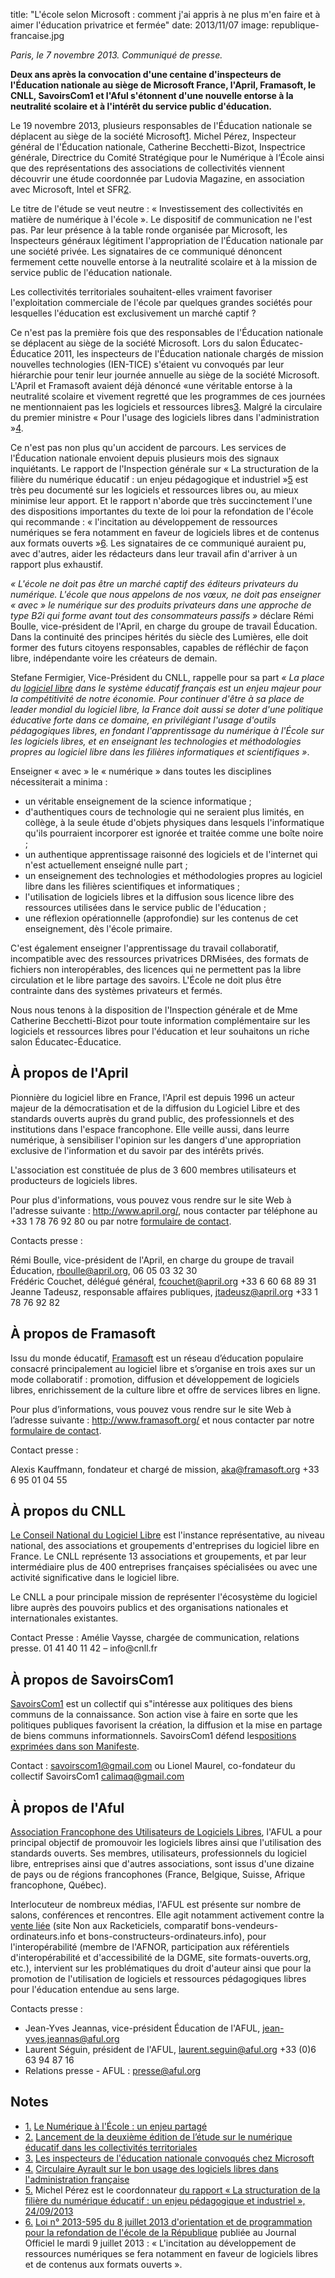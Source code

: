 title: "L'école selon Microsoft : comment j'ai appris à ne plus m'en faire et à aimer l'éducation privatrice et fermée"
date: 2013/11/07
image: republique-francaise.jpg

<p><em>Paris, le 7 novembre 2013. Communiqué de presse.</em></p>

<p><strong>Deux ans après la convocation d'une centaine d'inspecteurs
de l'Éducation nationale au siège de Microsoft France, l'April,
Framasoft, le CNLL, SavoirsCom1 et l'Aful s'étonnent d'une nouvelle
entorse à la neutralité scolaire et à l'intérêt du service public
d'éducation.</strong></p>

<p>Le  19 novembre 2013, plusieurs responsables de l'Éducation
nationale se   déplacent au siège de la société Microsoft<a class="see-footnote" id="footnoteref1_9i2jc76" title=" Le Numérique à l'École : un enjeu partagé" href="#footnote1_9i2jc76">1</a>. Michel  Pérez,
Inspecteur général de l'Éducation nationale, Catherine
Becchetti-Bizot,    Inspectrice  générale, Directrice du Comité
Stratégique pour le Numérique à l‘École ainsi que des représentations
des associations de collectivités viennent découvrir une étude
coordonnée par Ludovia Magazine,   en association avec Microsoft,
Intel et SFR<a class="see-footnote" id="footnoteref2_oq8ofnm" title="Lancement de la deuxième édition de l’étude sur le numérique éducatif dans les collectivités territoriales" href="#footnote2_oq8ofnm">2</a>.
</p>
<p>
Le  titre de l'étude se veut neutre : « Investissement des collectivités  en  matière de numérique à l'école ». Le dispositif de communication ne l'est pas. Par leur présence à la table ronde organisée par Microsoft,   les Inspecteurs généraux légitiment l'appropriation de l'Éducation nationale par une société privée. Les signataires de ce communiqué dénoncent fermement cette nouvelle entorse à la neutralité scolaire et  à  la mission de service public de l'éducation nationale.
</p>
<p>
Les  collectivités territoriales souhaitent-elles vraiment favoriser l'exploitation commerciale de l'école par quelques grandes sociétés pour lesquelles l'éducation est  exclusivement un marché captif ?
</p>
<p>
Ce  n'est pas la première fois que des responsables de l'Éducation
nationale se déplacent  au siège de la société Microsoft. Lors du
salon   Éducatec-Éducatice  2011, les inspecteurs de l'Éducation
nationale   chargés de mission  nouvelles technologies (IEN-TICE)
s'étaient vu   convoqués  par leur hiérarchie pour tenir leur journée
annuelle au  siège  de la  société Microsoft. L'April et Framasoft
avaient déjà  dénoncé    «une  véritable entorse à la neutralité
scolaire et vivement regretté    que les  programmes de ces journées
ne mentionnaient pas les  logiciels   et  ressources libres<a class="see-footnote" id="footnoteref3_jrpdhus" title="Les inspecteurs de l'éducation nationale convoqués chez Microsoft" href="#footnote3_jrpdhus">3</a>. Malgré la circulaire du premier ministre « Pour
l'usage des logiciels libres dans l'administration »<a class="see-footnote" id="footnoteref4_zp3gnlb" title="Circulaire Ayrault sur le bon usage des logiciels libres dans l'administration française" href="#footnote4_zp3gnlb">4</a>.
</p>
<p>
Ce  n'est pas non plus qu'un accident de parcours. Les services de
l'Éducation nationale envoient depuis plusieurs mois des signaux
inquiétants. Le rapport de l'Inspection générale sur « La
structuration de la filière du numérique éducatif : un enjeu
pédagogique et industriel »<a class="see-footnote" id="footnoteref5_bqn768f" title="Michel Pérez est le coordonnateur du rapport « La structuration de la filière du numérique éducatif : un enjeu pédagogique et industriel », 24/09/2013" href="#footnote5_bqn768f">5</a>  est très peu documenté sur les logiciels et ressources libres ou, au mieux minimise leur apport.
Et le rapport n'aborde que très succinctement l'une des dispositions importantes du texte de loi pour la refondation
de l'école qui recommande :  « l'incitation    au développement de
ressources numériques se fera notamment en faveur   de logiciels
libres et de contenus aux formats ouverts »<a class="see-footnote" id="footnoteref6_m5ytqp2" title="Loi n° 2013-595 du 8 juillet 2013 d'orientation et de programmation   pour la refondation de l'école de la République publiée au Journal   Officiel le mardi 9 juillet 2013  : « L'incitation au développement de ressources numériques se fera   notamment en faveur de logiciels libres et de contenus aux formats   ouverts »." href="#footnote6_m5ytqp2">6</a>. Les signataires de ce communiqué   auraient pu, avec d'autres, aider les rédacteurs dans leur travail afin   d'arriver à un rapport plus exhaustif.
</p>
<p>
<em>«&nbsp;L'école ne doit pas être un marché captif des éditeurs privateurs du numérique. L'école que nous appelons de nos vœux, ne doit pas enseigner  « avec  »  le  numérique sur des produits privateurs dans une  approche de type  B2i qui  forme avant tout des consommateurs passifs&nbsp;»</em> déclare Rémi Boulle, vice-président de l'April, en charge du groupe de travail Éducation. Dans la continuité des principes hérités du siècle des Lumières, elle doit former des futurs citoyens responsables, capables de  réfléchir de façon libre,  indépendante voire les créateurs de demain.
</p>
<p>
Stefane Fermigier, Vice-Président du CNLL, rappelle pour sa part <em>«&nbsp;La  place du <a href="/node/10307" class="alinks-link" title="Logiciel libre">logiciel libre</a> dans le système éducatif français est un enjeu  majeur pour la compétitivité de notre économie. Pour continuer d'être à  sa place de leader mondial du logiciel libre, la France doit aussi se  doter d'une politique éducative forte dans ce domaine, en privilégiant  l'usage d'outils pédagogiques libres, en fondant l'apprentissage du  numérique à l'École sur les logiciels libres, et en enseignant les  technologies et méthodologies propres au logiciel libre dans les  filières informatiques et scientifiques&nbsp;»</em>.
</p>
<p>

Enseigner  « avec  » le « numérique » dans toutes les disciplines nécessiterait a  minima :
</p>
<ul>
<li>
un  véritable enseignement de la science informatique ;
</li><li>
d'authentiques  cours de technologie qui ne seraient plus limités, en collège, à  la  seule étude d'objets physiques dans lesquels  l'informatique qu'ils   pourraient incorporer est ignorée et traitée comme une boîte noire    ;
</li><li>
un authentique apprentissage raisonné des logiciels et de l'internet qui n'est actuellement enseigné nulle part ;
</li><li>
un enseignement des technologies et méthodologies propres au logiciel libre dans les filières scientifiques et informatiques ;
</li><li>
l'utilisation  de logiciels libres et la diffusion sous licence libre des ressources  utilisées dans le service public de l'éducation ;
</li><li>
une réflexion opérationnelle (approfondie) sur les contenus de cet enseignement, dès l'école primaire.
</li>
</ul>

<p>
C'est également enseigner l'apprentissage du  travail  collaboratif, incompatible avec des ressources privatrices  DRMisées,  des formats de fichiers non interopérables, des  licences  qui  ne  permettent pas la libre circulation et le libre partage des  savoirs. L'École ne doit plus être contrainte dans des systèmes privateurs et fermés.
</p>
<p>Nous nous tenons à la  disposition de l'Inspection générale et de Mme Catherine  Becchetti-Bizot pour toute information complémentaire sur les   logiciels  et ressources libres pour l'éducation et leur souhaitons un   riche  salon Éducatec-Éducatice.
</p>

<h2>À propos de l'April</h2>

<p>Pionnière du logiciel libre en France, l'April est depuis 1996 un
acteur majeur de la démocratisation et de la diffusion du Logiciel
Libre et des standards ouverts auprès du grand public, des
professionnels et des institutions dans l'espace francophone. Elle
veille aussi, dans leurre numérique, à sensibiliser l'opinion sur les
dangers d'une appropriation exclusive de l'information et du savoir
par des intérêts privés.</p>

<p>L'association est constituée de plus
de 3&nbsp;600 membres utilisateurs et producteurs de logiciels
libres.</p> <p>Pour plus d'informations, vous pouvez vous rendre sur
le site Web à l'adresse suivante&nbsp;: <a href="http://www.april.org/">http://www.april.org/</a>, nous contacter
par téléphone au +33&nbsp;1&nbsp;78&nbsp;76&nbsp;92&nbsp;80 ou par
notre <a href="http://www.april.org/fr/association/contacter.html">formulaire
de contact</a>.</p>

<p>Contacts presse&nbsp;:</p>

<p>Rémi Boulle, vice-président de l'April, en charge du groupe de travail Éducation, <a href="mailto:rboulle@april.org">rboulle@april.org</a>, 06 05 03 32 30<br>
Frédéric Couchet, délégué général, <a href="mailto:fcouchet@april.org">fcouchet@april.org</a> +33 6 60 68 89 31<br>
Jeanne Tadeusz, responsable affaires publiques, <a href="mailto:jtadeusz@april.org">jtadeusz@april.org</a> +33 1 78 76 92 82<br></p>


<h2>À propos de Framasoft</h2>
<p>Issu du monde éducatif, <a href="http://www.framasoft.org">Framasoft</a> est un réseau d’éducation populaire consacré principalement au logiciel libre et s’organise en trois axes sur un mode collaboratif : promotion, diffusion et développement de logiciels libres, enrichissement de la culture libre et offre de services libres en ligne.</p>
<p>Pour plus d’informations, vous pouvez vous rendre sur le site Web à l’adresse suivante : <a href="http://www.framasoft.org/">http://www.framasoft.org/</a> et nous contacter par notre <a href="http://contact.framasoft.org/">formulaire de contact</a>.</p>
<p>Contact presse :</p>
<p>Alexis Kauffmann, fondateur et chargé de mission, <a href="mailto:aka@framasoft.org">aka@framasoft.org</a> +33 6 95 01 04 55</p>

<h2>À propos du CNLL</h2>

<p>
<a href="http://www.cnll.fr/">Le Conseil National du Logiciel Libre</a> est l'instance représentative, au niveau national, des associations et groupements d'entreprises du logiciel libre en France. Le CNLL représente 13 associations et groupements, et par leur intermédiaire plus de 400 entreprises françaises spécialisées ou avec une activité significative dans le logiciel libre.
</p>
<p>
Le CNLL a pour principale mission de représenter l'écosystème du logiciel libre auprès des pouvoirs publics et des organisations nationales et internationales existantes.
</p>
<p>
Contact Presse : Amélie Vaysse, chargée de communication, relations presse. 01 41 40 11 42 – info@cnll.fr</p>

<h2>À propos de SavoirsCom1</h2>

<p><a href="http://www.savoirscom1.info/">SavoirsCom1</a> est un collectif qui s"intéresse aux politiques des biens communs de la connaissance. Son action vise à faire en sorte que les politiques publiques favorisent la création, la diffusion et la mise en partage de biens communs informationnels. SavoirsCom1 défend les<a title="Le Manifeste de SavoirsCom1" href="http://www.savoirscom1.info/2012/08/29/le-manifeste-de-savoirscom1/">positions exprimées dans son Manifeste</a>.</p>

<p>Contact : <a href="mailto:savoirscom1@gmail.com">savoirscom1@gmail.com</a> ou Lionel Maurel, co-fondateur du collectif SavoirsCom1 <a href="mailto:calimaq@gmail.com">calimaq@gmail.com</a></p>

<h2>À propos de l'Aful</h2>

<p>
<a href="http://aful.org">Association Francophone des Utilisateurs de Logiciels Libres</a>, l'AFUL a
pour principal objectif de promouvoir les logiciels libres ainsi que
l'utilisation des standards ouverts. Ses membres, utilisateurs,
professionnels du logiciel libre, entreprises ainsi que d'autres
associations, sont issus d'une dizaine de pays ou de régions
francophones (France, Belgique, Suisse, Afrique francophone, Québec).
</p>

<p>
Interlocuteur de nombreux médias, l'AFUL est présente sur nombre de
salons, conférences et rencontres. Elle agit notamment activement contre
la <a href="/groupes/vente-liee" class="alinks-link" title="Vente liée">vente liée</a> (site Non aux Racketiciels, comparatif
bons-vendeurs-ordinateurs.info et bons-constructeurs-ordinateurs.info),
pour l'interopérabilité (membre de l'AFNOR, participation aux
référentiels d'interopérabilité et d'accessibilité de la DGME, site
formats-ouverts.org, etc.), intervient sur les problématiques du droit
d'auteur ainsi que pour la promotion de l'utilisation de logiciels et
ressources pédagogiques libres pour l'éducation entendue au sens large.
</p>
<p>
Contacts presse :
</p>
<ul>
<li>
Jean-Yves Jeannas, vice-président Éducation de l'AFUL, <a href="mailto:jean-yves.jeannas@aful.org">jean-yves.jeannas@aful.org</a></li>
<li>Laurent Séguin, président de l'AFUL, <a href="mailto:laurent.seguin@aful.org">laurent.seguin@aful.org</a> +33 (0)6 63 94 87 16</li>
<li>Relations presse - AFUL : <a href="presse@aful.org">presse@aful.org</a></li>
</ul>

## Notes

<ul class="footnotes">
<li class="footnote" id="footnote1_9i2jc76"><a class="footnote-label" href="#footnoteref1_9i2jc76">1.</a> <a href="https://msevents.microsoft.com/CUI/EventDetail.aspx?EventID=1032566973&amp;Culture=fr-FR">
Le Numérique à l'École : un enjeu partagé</a></li>
<li class="footnote" id="footnote2_oq8ofnm"><a class="footnote-label" href="#footnoteref2_oq8ofnm">2.</a> <a href="http://www.ludovia.com/2013/10/lancement-deuxieme-edition-letude-numerique-educatif-les-collectivites-territoriales/">Lancement de la deuxième édition de l’étude sur le numérique éducatif dans les collectivités territoriales</a></li>
<li class="footnote" id="footnote3_jrpdhus"><a class="footnote-label" href="#footnoteref3_jrpdhus">3.</a> <a href="http://www.april.org/les-inspecteurs-de-l-education-nationale-convoques-chez-microsoft">Les
inspecteurs de l'éducation nationale convoqués chez
Microsoft</a></li>
<li class="footnote" id="footnote4_zp3gnlb"><a class="footnote-label" href="#footnoteref4_zp3gnlb">4.</a> <a href="https://www.april.org/circulaire-ayrault-sur-le-bon-usage-des-logiciels-libres-dans-ladministration-francaise">Circulaire Ayrault sur le bon usage des logiciels libres dans l'administration française</a></li>
<li class="footnote" id="footnote5_bqn768f"><a class="footnote-label" href="#footnoteref5_bqn768f">5.</a> Michel Pérez est le coordonnateur <a href="http://www.education.gouv.fr/cid73971/la-structuration-de-la-filiere-du-numerique-educatif-un-enjeu-pedagogique-et-industriel.html">du
rapport « La structuration de la filière du numérique éducatif : un
enjeu pédagogique et industriel », 24/09/2013</a></li>
<li class="footnote" id="footnote6_m5ytqp2"><a class="footnote-label" href="#footnoteref6_m5ytqp2">6.</a> <a href="http://www.legifrance.gouv.fr/affichTexte.do;jsessionid=?cidTexte=JORFTEXT000027677984&amp;dateTexte=&amp;oldAction=rechJO&amp;categorieLien=id">Loi n° 2013-595 du 8
juillet 2013 d'orientation et de programmation   pour la refondation
de l'école de la République</a> publiée au Journal   Officiel le mardi 9
juillet 2013  : « L'incitation au développement de ressources
numériques se fera   notamment en faveur de logiciels libres et de
contenus aux formats   ouverts ».</li>
</ul>
